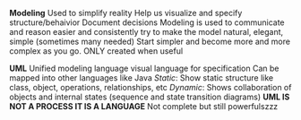 **Modeling**
Used to simplify reality
Help us visualize and specify structure/behaivior
Document decisions
Modeling is used to communicate and reason easier and consistently
try to make the model natural, elegant, simple (sometimes many needed)
Start simpler and become more and more complex as you go.
ONLY created when useful


**UML** Unified modeling language
visual language for specification 
Can be mapped into other languages like Java
    *Static*: Show static structure like class, object, operations, relationships, etc
    *Dynamic*: Shows collaboration of objects and internal states (sequence and state transition diagrams)
__UML IS NOT A PROCESS IT IS A LANGUAGE__
Not complete but still powerfulszzz